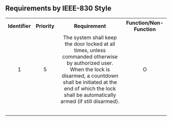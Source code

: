 ## Requirements by IEEE-830 Style

<table style = "text-align: center">
<tr>
<th>Identifier</th>
<th>Priority</th>
<th style = "text-align: center">Requirement</th>
<th>Function/Non-Function</th>
</tr>
<tr>
<td>1</td>
<td>5</td>
<td>The system shall keep the door locked at all times, unless commanded otherwise by authorized user. When the lock is
disarmed, a countdown shall be initiated at the end of which the lock shall be automatically armed (if still disarmed).</td>
<td>O</td>
</tr>
<tr>
<td></td>
<td></td>
<td></td>
<td></td>
</tr>
<tr>
<td></td>
<td></td>
<td></td>
<td></td>
</tr>
<tr>
<td></td>
<td></td>
<td></td>
<td></td>
</tr>
<tr>
<td></td>
<td></td>
<td></td>
<td></td>
</tr>
<tr>
<td></td>
<td></td>
<td></td>
<td></td>
</tr>
</table>

<!--
<tr>
<td></td>
<td></td>
<td></td>
<td></td>
</tr>
-->
